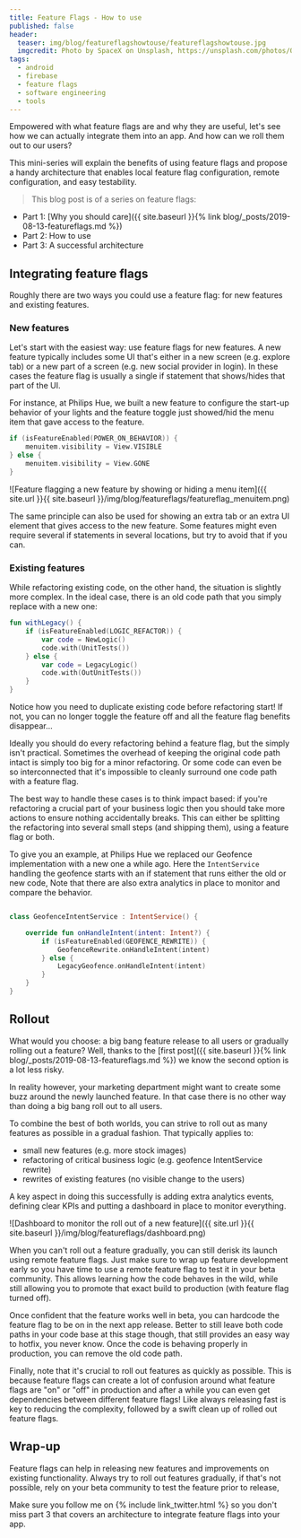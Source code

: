 ```yaml
---
title: Feature Flags - How to use
published: false
header:
  teaser: img/blog/featureflagshowtouse/featureflagshowtouse.jpg
  imgcredit: Photo by SpaceX on Unsplash, https://unsplash.com/photos/OHOU-5UVIYQ, cropped
tags:
  - android
  - firebase
  - feature flags
  - software engineering
  - tools
---
```

Empowered with what feature flags are and why they are useful, let's see how we can actually integrate them into an app. And how can we roll them out to our users?

This mini-series will explain the benefits of using feature flags and propose a handy architecture that enables local feature flag configuration, remote configuration, and easy testability.

> This blog post is of a series on feature flags:
- Part 1: [Why you should care]({{ site.baseurl }}{% link blog/_posts/2019-08-13-featureflags.md %})
- Part 2: How to use
- Part 3: A successful architecture

## Integrating feature flags
Roughly there are two ways you could use a feature flag: for new features and existing features.

### New features
Let's start with the easiest way: use feature flags for new features. A new feature typically includes some UI that's either in a new screen (e.g. explore tab) or a new part of a screen (e.g. new social provider in login). In these cases the feature flag is usually a single if statement that shows/hides that part of the UI.

For instance, at Philips Hue, we built a new feature to configure the start-up behavior of your lights and the feature toggle just showed/hid the menu item that gave access to the feature.

```kotlin
if (isFeatureEnabled(POWER_ON_BEHAVIOR)) {
    menuitem.visibility = View.VISIBLE
} else {
    menuitem.visibility = View.GONE
}
```

![Feature flagging a new feature by showing or hiding a menu item]({{ site.url }}{{ site.baseurl }}/img/blog/featureflags/featureflag_menuitem.png)

The same principle can also be used for showing an extra tab or an extra UI element that gives access to the new feature. Some features might even require several if statements in several locations, but try to avoid that if you can.

### Existing features
While refactoring existing code, on the other hand, the situation is slightly more complex. In the ideal case, there is an old code path that you simply replace with a new one:

```kotlin
fun withLegacy() {
    if (isFeatureEnabled(LOGIC_REFACTOR)) {
        var code = NewLogic()
        code.with(UnitTests())
    } else {
        var code = LegacyLogic()
        code.with(OutUnitTests())
    }
}
```

Notice how you need to duplicate existing code before refactoring start! If not, you can no longer toggle the feature off and all the feature flag benefits disappear...

Ideally you should do every refactoring behind a feature flag, but the simply isn't practical. Sometimes the overhead of keeping the original code path intact is simply too big for a minor refactoring. Or some code can even be so interconnected that it's impossible to cleanly surround one code path with a feature flag.

The best way to handle these cases is to think impact based: if you're refactoring a crucial part of your business logic then you should take more actions to ensure nothing accidentally breaks. This can either be splitting the refactoring into several small steps (and shipping them), using a feature flag or both.

To give you an example, at Philips Hue we replaced our Geofence implementation with a new one a while ago. Here the `IntentService` handling the geofence starts with an if statement that runs either the old or new code, Note that there are also extra analytics in place to monitor and compare the behavior.

```kotlin

class GeofenceIntentService : IntentService() {

    override fun onHandleIntent(intent: Intent?) {
        if (isFeatureEnabled(GEOFENCE_REWRITE)) {
            GeofenceRewrite.onHandleIntent(intent)
        } else {
            LegacyGeofence.onHandleIntent(intent)
        }
    }
}

```

## Rollout
What would you choose: a big bang feature release to all users or gradually rolling out a feature? Well, thanks to the [first post]({{ site.baseurl }}{% link blog/_posts/2019-08-13-featureflags.md %}) we know the second option is a lot less risky.

In reality however, your marketing department might want to create some buzz around the newly launched feature. In that case there is no other way than doing a big bang roll out to all users.

To combine the best of both worlds, you can strive to roll out as many features as possible in a gradual fashion. That typically applies to:

- small new features (e.g. more stock images)
- refactoring of critical business logic (e.g. geofence IntentService rewrite)
- rewrites of existing features (no visible change to the users)

A key aspect in doing this successfully is adding extra analytics events, defining clear KPIs and putting a dashboard in place to monitor everything.

![Dashboard to monitor the roll out of a new feature]({{ site.url }}{{ site.baseurl }}/img/blog/featureflags/dashboard.png)

When you can't roll out a feature gradually, you can still derisk its launch using remote feature flags. Just make sure to wrap up feature development early so you have time to use a remote feature flag to test it in your beta community. This allows learning how the code behaves in the wild, while still allowing you to promote that exact build to production (with feature flag turned off).

Once confident that the feature works well in beta, you can hardcode the feature flag to be on in the next app release. Better to still leave both code paths in your code base at this stage though, that still provides an easy way to hotfix, you never know. Once the code is behaving properly in production, you can remove the old code path.

Finally, note that it's crucial to roll out features as quickly as possible. This is because feature flags can create a lot of confusion around what feature flags are "on" or "off" in production and after a while you can even get dependencies between different feature flags! Like always releasing fast is key to reducing the complexity, followed by a swift clean up of rolled out feature flags.

## Wrap-up
Feature flags can help in releasing new features and improvements on existing functionality. Always try to roll out features gradually, if that's not possible, rely on your beta community to test the feature prior to release,

Make sure you follow me on {% include link_twitter.html %} so you don't miss part 3 that covers an architecture to integrate feature flags into your app.
